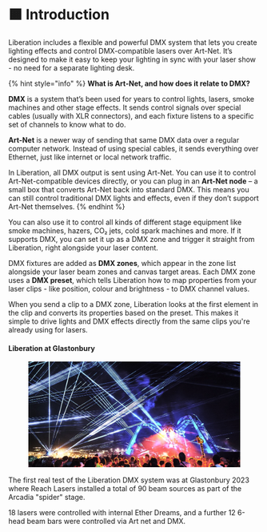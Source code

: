 # 🟧 Introduction

Liberation includes a flexible and powerful DMX system that lets you create lighting effects and control DMX-compatible lasers over Art-Net. It’s designed to make it easy to keep your lighting in sync with your laser show - no need for a separate lighting desk.

{% hint style="info" %}
**What is Art-Net, and how does it relate to DMX?**

**DMX** is a system that’s been used for years to control lights, lasers, smoke machines and other stage effects. It sends control signals over special cables (usually with XLR connectors), and each fixture listens to a specific set of channels to know what to do.

**Art-Net** is a newer way of sending that same DMX data over a regular computer network. Instead of using special cables, it sends everything over Ethernet, just like internet or local network traffic.

In Liberation, all DMX output is sent using Art-Net. You can use it to control Art-Net-compatible devices directly, or you can plug in an **Art-Net node** – a small box that converts Art-Net back into standard DMX. This means you can still control traditional DMX lights and effects, even if they don’t support Art-Net themselves.
{% endhint %}

You can also use it to control all kinds of different stage equipment like smoke machines, hazers, CO₂ jets, cold spark machines and more. If it supports DMX, you can set it up as a DMX zone and trigger it straight from Liberation, right alongside your laser content.

DMX fixtures are added as **DMX zones**, which appear in the zone list alongside your laser beam zones and canvas target areas. Each DMX zone uses a **DMX preset**, which tells Liberation how to map properties from your laser clips - like position, colour and brightness - to DMX channel values.

When you send a clip to a DMX zone, Liberation looks at the first element in the clip and converts its properties based on the preset. This makes it simple to drive lights and DMX effects directly from the same clips you're already using for lasers.

#### Liberation at Glastonbury

<figure><img src="../.gitbook/assets/ArcadiaSpider2023.jpg" alt=""><figcaption></figcaption></figure>

The first real test of the Liberation DMX system was at Glastonbury 2023 where Reach Lasers installed a total of 90 beam sources as part of the Arcadia "spider" stage.&#x20;

18 lasers were controlled with internal Ether Dreams, and a further 12 6-head beam bars were controlled via Art net and DMX.&#x20;

